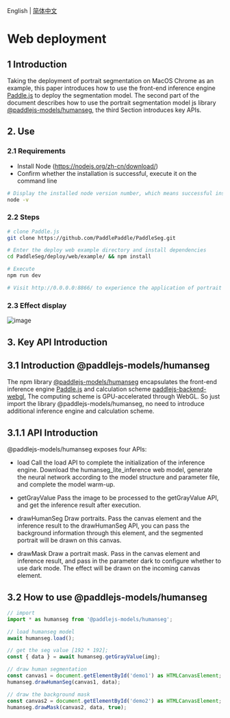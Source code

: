 English | [简体中文](README_cn.md)

# Web deployment

## 1 Introduction
Taking the deployment of portrait segmentation on MacOS Chrome as an example, this paper introduces how to use the front-end inference engine [Paddle.js](https://github.com/PaddlePaddle/Paddle.js) to deploy the segmentation model. The second part of the document describes how to use the portrait segmentation model js library [@paddlejs-models/humanseg](https://github.com/PaddlePaddle/Paddle.js/tree/master/packages/paddlejs-models/humanseg), the third Section introduces key APIs.

## 2. Use

### 2.1 Requirements
* Install Node (https://nodejs.org/zh-cn/download/)
* Confirm whether the installation is successful, execute it on the command line
````sh
# Display the installed node version number, which means successful installation
node -v
````
### 2.2 Steps
````sh
# clone Paddle.js
git clone https://github.com/PaddlePaddle/PaddleSeg.git

# Enter the deploy web example directory and install dependencies
cd PaddleSeg/deploy/web/example/ && npm install

# Execute
npm run dev

# Visit http://0.0.0.0:8866/ to experience the application of portrait segmentation and processing
````


### 2.3 Effect display

![image](https://user-images.githubusercontent.com/10822846/118273079-127bf480-b4f6-11eb-84c0-8a0bbc7c7433.png)

## 3. Key API Introduction

## 3.1 Introduction @paddlejs-models/humanseg
The npm library [@paddlejs-models/humanseg](https://github.com/PaddlePaddle/Paddle.js/tree/master/packages/paddlejs-models/humanseg) encapsulates the front-end inference engine [Paddle.js](https://github.com/PaddlePaddle/Paddle.js) and calculation scheme [paddlejs-backend-webgl](https://github.com/PaddlePaddle/Paddle.js/tree/master/packages/paddlejs-backend-webgl), The computing scheme is GPU-accelerated through WebGL.
So just import the library @paddlejs-models/humanseg, no need to introduce additional inference engine and calculation scheme.

## 3.1.1 API Introduction
@paddlejs-models/humanseg exposes four APIs:
* load
Call the load API to complete the initialization of the inference engine. Download the humanseg_lite_inference web model, generate the neural network according to the model structure and parameter file, and complete the model warm-up.

* getGrayValue
Pass the image to be processed to the getGrayValue API, and get the inference result after execution.

* drawHumanSeg
Draw portraits. Pass the canvas element and the inference result to the drawHumanSeg API, you can pass the background information through this element, and the segmented portrait will be drawn on this canvas.

* drawMask
Draw a portrait mask. Pass in the canvas element and inference result, and pass in the parameter dark to configure whether to use dark mode. The effect will be drawn on the incoming canvas element.

## 3.2 How to use @paddlejs-models/humanseg

```js
// import
import * as humanseg from '@paddlejs-models/humanseg';

// load humanseg model
await humanseg.load();

// get the seg value [192 * 192];
const { data } = await humanseg.getGrayValue(img);

// draw human segmentation
const canvas1 = document.getElementById('demo1') as HTMLCanvasElement;
humanseg.drawHumanSeg(canvas1, data);

// draw the background mask
const canvas2 = document.getElementById('demo2') as HTMLCanvasElement;
humanseg.drawMask(canvas2, data, true);

```
